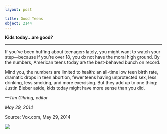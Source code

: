 ```yaml
---
layout: post

title: Good Teens
object: 2144
---
```

**Kids today…are good?**

****

If you’ve been huffing about teenagers lately, you might want to watch your step—because if you’re over 18, you do not have the moral high ground. By the numbers, American teens today are the best-behaved bunch on record. 

Mind you, the numbers are limited to health: an all-time low teen birth rate, dramatic drops in teen abortion, fewer teens having unprotected sex, less drinking, less smoking, and more exercising. But they add up to one thing: Justin Bieber aside, kids today might have more sense than you did.

*—Tim Gihring, editor*

*May 29, 2014*

Source: Vox.com, May 29, 2014

![]({{siteurl.base}}/images/14-05-29_74.8_GoodTeensEDIT-1.jpg)
